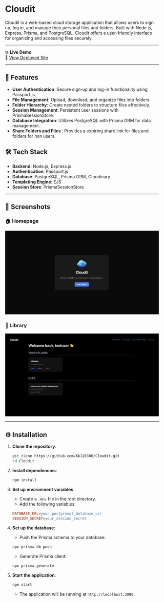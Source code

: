 # Cloudit

Cloudit is a web-based cloud storage application that allows users to sign up, log in, and manage their personal files and folders. Built with Node.js, Express, Prisma, and PostgreSQL, Cloudit offers a user-friendly interface for organizing and accessing files securely.

---

🌐 **Live Demo**  
🔗 [View Deployed Site](https://cloudit-production.up.railway.app/)

---

## 🚀 Features

- **User Authentication**: Secure sign-up and log-in functionality using Passport.js.
- **File Management**: Upload, download, and organize files into folders.
- **Folder Hierarchy**: Create nested folders to structure files effectively.
- **Session Management**: Persistent user sessions with PrismaSessionStore.
- **Database Integration**: Utilizes PostgreSQL with Prisma ORM for data management.
- **Share Folders and Files** : Provides a expiring share link for files and folders for non users.

## 🛠️ Tech Stack

- **Backend**: Node.js, Express.js
- **Authentication**: Passport.js
- **Database**: PostgreSQL, Prisma ORM, Cloudinary
- **Templating Engine**: EJS
- **Session Store**: PrismaSessionStore


---

## 📸 Screenshots

### 🏠 Homepage

![Homepage Screenshot](./public/preview/home.png)

### 📄 Library

![PDF Viewer Screenshot](./public/preview/library.png)

---


## ⚙️ Installation

1. **Clone the repository**:
   ```bash
   git clone https://github.com/Kk120306/Cloudit.git
   cd Cloudit
   ```

2. **Install dependencies**:
   ```bash
   npm install
   ```

3. **Set up environment variables**:
   - Create a `.env` file in the root directory.
   - Add the following variables:
   ```ini
   DATABASE_URL=your_postgresql_database_url
   SESSION_SECRET=your_session_secret
   ```

4. **Set up the database**:
   - Push the Prisma schema to your database:
   ```bash
   npx prisma db push
   ```
   - Generate Prisma client:
   ```bash
   npx prisma generate
   ```

5. **Start the application**:
   ```bash
   npm start
   ```
   - The application will be running at `http://localhost:3000`.
